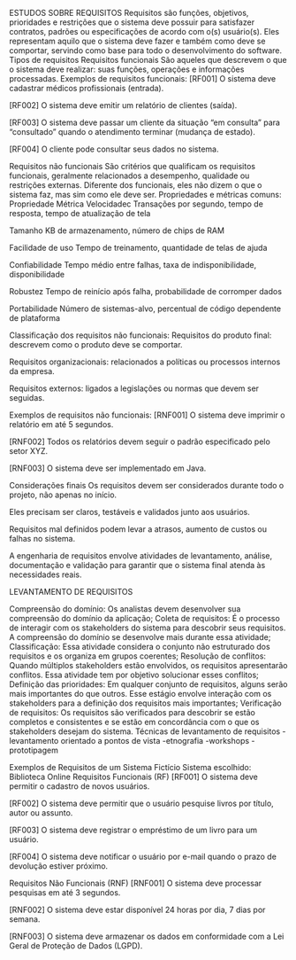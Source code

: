 ESTUDOS SOBRE REQUISITOS
Requisitos são funções, objetivos, prioridades e restrições que o sistema deve possuir para satisfazer contratos, padrões ou especificações de acordo com o(s) usuário(s). Eles representam aquilo que o sistema deve fazer e também como deve se comportar, servindo como base para todo o desenvolvimento do software.
Tipos de requisitos
Requisitos funcionais
São aqueles que descrevem o que o sistema deve realizar: suas funções, operações e informações processadas.
Exemplos de requisitos funcionais:
[RF001] O sistema deve cadastrar médicos profissionais (entrada).


[RF002] O sistema deve emitir um relatório de clientes (saída).


[RF003] O sistema deve passar um cliente da situação “em consulta” para “consultado” quando o atendimento terminar (mudança de estado).


[RF004] O cliente pode consultar seus dados no sistema.


Requisitos não funcionais
São critérios que qualificam os requisitos funcionais, geralmente relacionados a desempenho, qualidade ou restrições externas. Diferente dos funcionais, eles não dizem o que o sistema faz, mas sim como ele deve ser.
Propriedades e métricas comuns:
Propriedade  Métrica
Velocidadec  Transações por segundo, tempo de resposta, tempo de atualização de tela

Tamanho KB de armazenamento, número de chips de RAM

Facilidade de uso Tempo de treinamento, quantidade de telas de ajuda

Confiabilidade Tempo médio entre falhas, taxa de indisponibilidade, disponibilidade

Robustez Tempo de reinício após falha, probabilidade de corromper dados

Portabilidade Número de sistemas-alvo, percentual de código dependente de plataforma


Classificação dos requisitos não funcionais:
Requisitos do produto final: descrevem como o produto deve se comportar.


Requisitos organizacionais: relacionados a políticas ou processos internos da empresa.


Requisitos externos: ligados a legislações ou normas que devem ser seguidas.


Exemplos de requisitos não funcionais:
[RNF001] O sistema deve imprimir o relatório em até 5 segundos.


[RNF002] Todos os relatórios devem seguir o padrão especificado pelo setor XYZ.


[RNF003] O sistema deve ser implementado em Java.


Considerações finais
Os requisitos devem ser considerados durante todo o projeto, não apenas no início.


Eles precisam ser claros, testáveis e validados junto aos usuários.


Requisitos mal definidos podem levar a atrasos, aumento de custos ou falhas no sistema.


A engenharia de requisitos envolve atividades de levantamento, análise, documentação e validação para garantir que o sistema final atenda às necessidades reais.





LEVANTAMENTO DE REQUISITOS

Compreensão do domínio: Os analistas devem desenvolver sua compreensão do domínio da aplicação;
Coleta de requisitos: É o processo de interagir com os stakeholders do sistema para descobrir seus requisitos. A compreensão do domínio se desenvolve mais durante essa atividade;
Classificação: Essa atividade considera o conjunto não estruturado dos requisitos e os organiza em grupos coerentes;
Resolução de conflitos: Quando múltiplos stakeholders estão envolvidos, os requisitos apresentarão conflitos. Essa atividade tem por objetivo solucionar esses conflitos;
Definição das prioridades: Em qualquer conjunto de requisitos, alguns serão mais importantes do que outros. Esse estágio envolve interação com os stakeholders para a definição dos requisitos mais importantes;
Verificação de requisitos: Os requisitos são verificados para descobrir se estão completos e consistentes e se estão em concordância com o que os stakeholders desejam do sistema.
Técnicas de levantamento de requisitos
-levantamento orientado a pontos de vista
-etnografia
-workshops
-prototipagem


Exemplos de Requisitos de um Sistema Fictício
Sistema escolhido: Biblioteca Online
Requisitos Funcionais (RF)
[RF001] O sistema deve permitir o cadastro de novos usuários.


[RF002] O sistema deve permitir que o usuário pesquise livros por título, autor ou assunto.


[RF003] O sistema deve registrar o empréstimo de um livro para um usuário.


[RF004] O sistema deve notificar o usuário por e-mail quando o prazo de devolução estiver próximo.


Requisitos Não Funcionais (RNF)
[RNF001] O sistema deve processar pesquisas em até 3 segundos.


[RNF002] O sistema deve estar disponível 24 horas por dia, 7 dias por semana.


[RNF003] O sistema deve armazenar os dados em conformidade com a Lei Geral de Proteção de Dados (LGPD).


